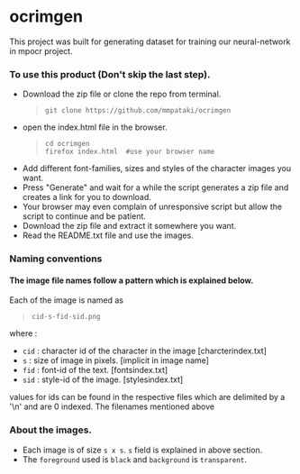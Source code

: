 # ocrimgen
This project was built for generating dataset for training our neural-network in mpocr project.

### To use this product (Don't skip the last step).

* Download the zip file or clone the repo from terminal.
	> `git clone https://github.com/mmpataki/ocrimgen`
* open the index.html file in the browser.
	> `cd ocrimgen`  
	> `firefox index.html  #use your browser name`
* Add different font-families, sizes and styles of the character images you want.
* Press "Generate" and wait for a while the script generates a zip file and creates a link for you to download.
* Your browser may even complain of unresponsive script but allow the script to continue and be patient.
* Download the zip file and extract it somewhere you want.
* Read the README.txt file and use the images.

### Naming conventions
#### The image file names follow a pattern which is explained below.

Each of the image is named as  
> `cid-s-fid-sid.png`  

where :  
* `cid` : character id of the character in the image [charcterindex.txt]
* `s`   : size of image in pixels. [implicit in image name]
* `fid` : font-id of the text. [fontsindex.txt]
* `sid` : style-id of the image. [stylesindex.txt]  

values for ids can be found in the respective files which are delimited
by a '\\n' and are 0 indexed. The filenames mentioned above

### About the images.
* Each image is of size `s x s`.  `s` field is explained in above section.
* The `foreground` used is `black` and `background` is `transparent`.
